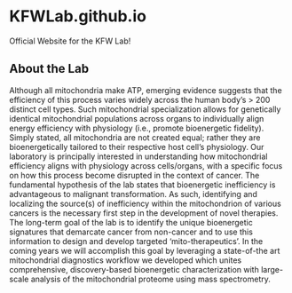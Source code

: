 # KFWLab.github.io
Official Website for the KFW Lab!

## About the Lab
Although all mitochondria make ATP, emerging evidence suggests that the efficiency of this process varies widely across the human body’s > 200 distinct cell types. Such mitochondrial specialization allows for genetically identical mitochondrial populations across organs to individually align energy efficiency with physiology (i.e., promote bioenergetic fidelity). Simply stated, all mitochondria are not created equal; rather they are bioenergetically tailored to their respective host cell’s physiology. Our laboratory is principally interested in understanding how mitochondrial efficiency aligns with physiology across cells/organs, with a specific focus on how this process become disrupted in the context of cancer. The fundamental hypothesis of the lab states that bioenergetic inefficiency is advantageous to malignant transformation. As such, identifying and localizing the source(s) of inefficiency within the mitochondrion of various cancers is the necessary first step in the development of novel therapies. The long-term goal of the lab is to identify the unique bioenergetic signatures that demarcate cancer from non-cancer and to use this information to design and develop targeted ‘mito-therapeutics’. In the coming years we will accomplish this goal by leveraging a state-of-the art mitochondrial diagnostics workflow we developed which unites comprehensive, discovery-based bioenergetic characterization with large-scale analysis of the mitochondrial proteome using mass spectrometry. 
